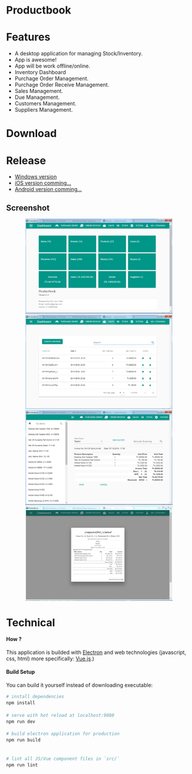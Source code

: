 # Productbook
# Features 
 - A desktop application for managing Stock/Inventory.
 - App is awesome!
 - App will be work offline/online.
 - Inventory Dashboard
 - Purchage Order Management.
 - Purchage Order Receive Management.
 - Sales Management.
 - Due Management.
 - Customers Management.
 - Suppliers Management.
# Download
# Release
- [Windows version](https://github.com/cmtliton/Productbook/releases/download/v0.0.1/Productbook.Setup.0.0.1.exe)
- [iOS version comming...]()
- [Android version comming...]()
## Screenshot
<p align="center">
<img src="https://github.com/cmtliton/Productbook/blob/master/Dashboard.png" width="400px">
 <img src="https://github.com/cmtliton/Productbook/blob/master/Invoices.png" width="400px">
 <img src="https://github.com/cmtliton/Productbook/blob/master/Create%20Invoice.png" width="400px">
 <img src="https://github.com/cmtliton/Productbook/blob/master/Invoice%20Preview.png" width="400px">
</p>

# Technical
#### How ?
This application is builded with [Electron](https://electron.atom.io) and web technologies (javascript, css, html) more specifically: [Vue.js](https://vuejs.org).)

#### Build Setup
You can build it yourself instead of downloading executable:

``` bash
# install dependencies
npm install

# serve with hot reload at localhost:9080
npm run dev

# build electron application for production
npm run build


# lint all JS/Vue component files in `src/`
npm run lint
